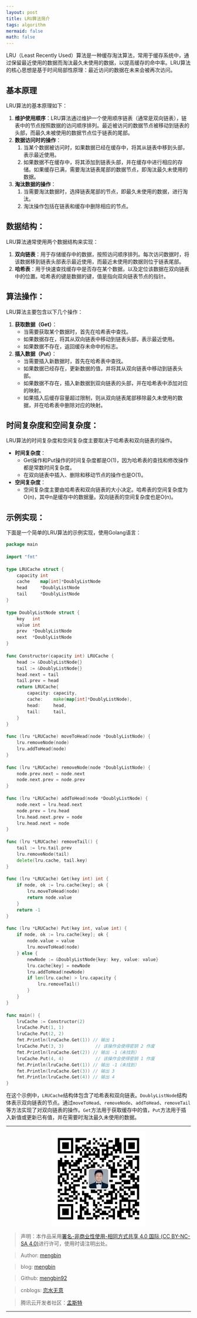 ```yaml
---
layout: post
title: LRU算法简介
tags: algorithm
mermaid: false
math: false
---  
```


LRU（Least Recently Used）算法是一种缓存淘汰算法，常用于缓存系统中，通过保留最近使用的数据而淘汰最久未使用的数据，以提高缓存的命中率。LRU算法的核心思想是基于时间局部性原理：最近访问的数据在未来会被再次访问。

## 基本原理

LRU算法的基本原理如下：  

1. **维护使用顺序**：LRU算法通过维护一个使用顺序链表（通常是双向链表），链表中的节点按照数据的访问顺序排列。最近被访问的数据节点被移动到链表的头部，而最久未被使用的数据节点位于链表的尾部。
2. **数据访问时的操作**：
   1. 当某个数据被访问时，如果数据已经在缓存中，将其从链表中移到头部，表示最近使用。
   2. 如果数据不在缓存中，将其添加到链表头部，并在缓存中进行相应的存储。如果缓存已满，需要淘汰链表尾部的数据节点，即淘汰最久未使用的数据。
3. **淘汰数据的操作**：
   1. 当需要淘汰数据时，选择链表尾部的节点，即最久未使用的数据，进行淘汰。
   2. 淘汰操作包括在链表和缓存中删除相应的节点。

## 数据结构：

LRU算法通常使用两个数据结构来实现：

1. **双向链表**：用于存储缓存中的数据，按照访问顺序排列。每次访问数据时，将该数据移到链表头部表示最近使用，而最近未使用的数据则位于链表尾部。
2. **哈希表**：用于快速查找缓存中是否存在某个数据，以及定位该数据在双向链表中的位置。哈希表的键是数据的键，值是指向双向链表节点的指针。

## 算法操作：

LRU算法主要包含以下几个操作：

1. **获取数据（Get）**：
   - 当需要获取某个数据时，首先在哈希表中查找。
   - 如果数据存在，将其从双向链表中移动到链表头部，表示最近使用。
   - 如果数据不存在，返回缓存未命中的标志。
2. **插入数据（Put）**：
   - 当需要插入新数据时，首先在哈希表中查找。
   - 如果数据已经存在，更新数据的值，并将其从双向链表中移动到链表头部。
   - 如果数据不存在，插入新数据到双向链表的头部，并在哈希表中添加对应的映射。
   - 如果插入后缓存容量超过限制，则从双向链表尾部移除最久未使用的数据，并在哈希表中删除对应的映射。

## 时间复杂度和空间复杂度：

LRU算法的时间复杂度和空间复杂度主要取决于哈希表和双向链表的操作。

- **时间复杂度**：
  - Get操作和Put操作的时间复杂度都是O(1)，因为哈希表的查找和修改操作都是常数时间复杂度。
  - 在双向链表中插入、删除和移动节点的操作也是O(1)。
- **空间复杂度**：
  - 空间复杂度主要由哈希表和双向链表的大小决定。哈希表的空间复杂度为O(n)，其中n是缓存中的数据量。双向链表的空间复杂度也是O(n)。

## 示例实现：

下面是一个简单的LRU算法的示例实现，使用Golang语言：

```go
package main

import "fmt"

type LRUCache struct {
    capacity int
    cache    map[int]*DoublyListNode
    head     *DoublyListNode
    tail     *DoublyListNode
}

type DoublyListNode struct {
    key   int
    value int
    prev  *DoublyListNode
    next  *DoublyListNode
}

func Constructor(capacity int) LRUCache {
    head := &DoublyListNode{}
    tail := &DoublyListNode{}
    head.next = tail
    tail.prev = head
    return LRUCache{
        capacity: capacity,
        cache:    make(map[int]*DoublyListNode),
        head:     head,
        tail:     tail,
    }
}

func (lru *LRUCache) moveToHead(node *DoublyListNode) {
    lru.removeNode(node)
    lru.addToHead(node)
}

func (lru *LRUCache) removeNode(node *DoublyListNode) {
    node.prev.next = node.next
    node.next.prev = node.prev
}

func (lru *LRUCache) addToHead(node *DoublyListNode) {
    node.next = lru.head.next
    node.prev = lru.head
    lru.head.next.prev = node
    lru.head.next = node
}

func (lru *LRUCache) removeTail() {
    tail := lru.tail.prev
    lru.removeNode(tail)
    delete(lru.cache, tail.key)
}

func (lru *LRUCache) Get(key int) int {
    if node, ok := lru.cache[key]; ok {
        lru.moveToHead(node)
        return node.value
    }
    return -1
}

func (lru *LRUCache) Put(key int, value int) {
    if node, ok := lru.cache[key]; ok {
        node.value = value
        lru.moveToHead(node)
    } else {
        newNode := &DoublyListNode{key: key, value: value}
        lru.cache[key] = newNode
        lru.addToHead(newNode)
        if len(lru.cache) > lru.capacity {
            lru.removeTail()
        }
    }
}

func main() {
    lruCache := Constructor(2)
    lruCache.Put(1, 1)
    lruCache.Put(2, 2)
    fmt.Println(lruCache.Get(1)) // 输出 1
    lruCache.Put(3, 3)            // 该操作会使得密钥 2 作废
    fmt.Println(lruCache.Get(2)) // 输出 -1（未找到）
    lruCache.Put(4, 4)            // 该操作会使得密钥 1 作废
    fmt.Println(lruCache.Get(1)) // 输出 -1（未找到）
    fmt.Println(lruCache.Get(3)) // 输出 3
    fmt.Println(lruCache.Get(4)) // 输出 4
}
```

在这个示例中，`LRUCache`结构体包含了哈希表和双向链表。`DoublyListNode`结构体表示双向链表的节点。通过`moveToHead`、`removeNode`、`addToHead`、`removeTail`等方法实现了对双向链表的操作。`Get`方法用于获取缓存中的值，`Put`方法用于插入新值或更新已有值，并在需要时淘汰最久未使用的数据。  

---

<div align="center">
  <img src="../img/qrcode_wechat.jpg" alt="孟斯特">
</div>

> 声明：本作品采用[署名-非商业性使用-相同方式共享 4.0 国际 (CC BY-NC-SA 4.0)](https://creativecommons.org/licenses/by-nc-sa/4.0/deed.zh)进行许可，使用时请注明出处。  

> Author: [mengbin](mengbin1992@outlook.com)  

> blog: [mengbin](https://mengbin.top)  

> Github: [mengbin92](https://mengbin92.github.io/)  

> cnblogs: [恋水无意](https://www.cnblogs.com/lianshuiwuyi/)  

> 腾讯云开发者社区：[孟斯特](https://cloud.tencent.com/developer/user/6649301)  

---
